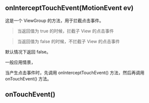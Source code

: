 ## onInterceptTouchEvent(MotionEvent ev)

这是一个 ViewGroup 的方法，用于拦截点击事件。
> 当返回值为 true 的时候，拦截子 View 的点击事件

> 当返回值为 false 的时候，不拦截子 View 的点击事件

默认情况下返回 false。
<p>
一般应用情景，
</p>

<p>
当产生点击事件时，先调用 onInterceptTouchEvent() 方法，然后再调用 onTouchEvent() 方法。
</p>


## onTouchEvent()





